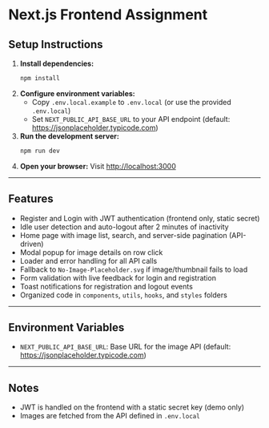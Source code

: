 
# Next.js Frontend Assignment

## Setup Instructions

1. **Install dependencies:**
	```sh
	npm install
	```
2. **Configure environment variables:**
	- Copy `.env.local.example` to `.env.local` (or use the provided `.env.local`)
	- Set `NEXT_PUBLIC_API_BASE_URL` to your API endpoint (default: https://jsonplaceholder.typicode.com)
3. **Run the development server:**
	```sh
	npm run dev
	```
4. **Open your browser:**
	Visit [http://localhost:3000](http://localhost:3000)

---

## Features
- Register and Login with JWT authentication (frontend only, static secret)
- Idle user detection and auto-logout after 2 minutes of inactivity
- Home page with image list, search, and server-side pagination (API-driven)
- Modal popup for image details on row click
- Loader and error handling for all API calls
- Fallback to `No-Image-Placeholder.svg` if image/thumbnail fails to load
- Form validation with live feedback for login and registration
- Toast notifications for registration and logout events
- Organized code in `components`, `utils`, `hooks`, and `styles` folders

---

## Environment Variables

- `NEXT_PUBLIC_API_BASE_URL`: Base URL for the image API (default: https://jsonplaceholder.typicode.com)

---

## Notes
- JWT is handled on the frontend with a static secret key (demo only)
- Images are fetched from the API defined in `.env.local`
